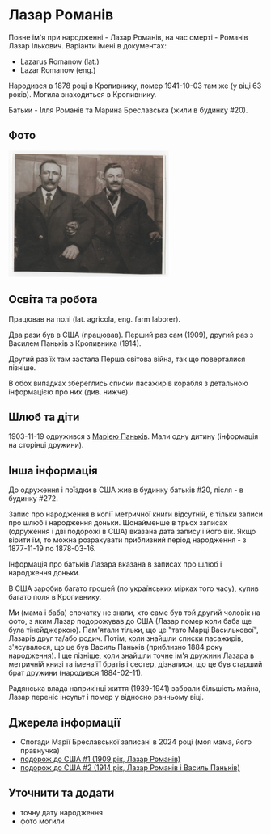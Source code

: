 # Лазар Романів #

Повне ім'я при народженні - Лазар Романів, на час смерті - Романів Лазар Ількович. Варіанти імені в документах:

- Lazarus Romanow (lat.)
- Lazar Romanow (eng.)

Народився в 1878 році в Кропивнику, помер 1941-10-03 там же (у віці 63 років). Могила знаходиться в Кропивнику.

Батьки - Ілля Романів та Марина Бреславська (жили в будинку #20).

## Фото ##

[<img src="../photos/photo_019_75.jpg" height=250 />](../photos/photo_019.md)

## Освіта та робота ##

Працював на полі (lat. agricola, eng. farm laborer).

Два рази був в США (працював). Перший раз сам (1909), другий раз з Василем Паньків з Кропивника (1914).

Другий раз їх там застала Перша світова війна, так що поверталися пізніше.

В обох випадках збереглись списки пасажирів корабля з детальною інформацією про них (див. нижче).

## Шлюб та діти ##

1903-11-19 одружився з [Марією Паньків](Марія%20Паньків.md). Мали одну дитину (інформація на сторінці дружини).

## Інша інформація ##

До одруження і поїздки в США жив в будинку батьків #20, після - в будинку #272.

Запис про народження в копії метричної книги відсутній, є тільки записи про шлюб і народження доньки. Щонайменше в трьох записах (одруження і дві подорожі в США) вказана дата запису і його вік. Якщо вірити їм, то можна розрахувати приблизний період народження - з 1877-11-19 по 1878-03-16.

Інформація про батьків Лазара вказана в записах про шлюб і народження доньки.

В США заробив багато грошей (по українських мірках того часу), купив багато поля в Кропивнику.

Ми (мама і баба) спочатку не знали, хто саме був той другий чоловік на фото, з яким Лазар подорожував до США (Лазар помер коли баба ще була тінейджеркою). Пам'ятали тільки, що це "тато Марці Василькової", Лазарів друг та/або родич. Потім, коли знайшли списки пасажирів, з'ясувалося, що це був Василь Паньків (приблизно 1884 року народження). І ще пізніше, коли знайшли точне ім'я дружини Лазара в метричній книзі та імена її братів і сестер, дізналися, що це був старший брат дружини (народився 1884-02-11).

Радянська влада наприкінці життя (1939-1941) забрали більшість майна, Лазар переніс інсульт і помер у відносно ранньому віці.

## Джерела інформації ##

- Спогади Марії Бреславської записані в 2024 році (моя мама, його правнучка)
- [подорож до США #1 (1909 рік, Лазар Романів)](../docs/doc_001.md)
- [подорож до США #2 (1914 рік, Лазар Романів і Василь Паньків)](../docs/doc_002.md)

## Уточнити та додати ##

- точну дату народження
- фото могили
